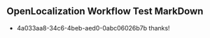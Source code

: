 ## OpenLocalization Workflow Test MarkDown
* 4a033aa8-34c6-4beb-aed0-0abc06026b7b thanks!

<!--HONumber=Aug16_HO2-->


